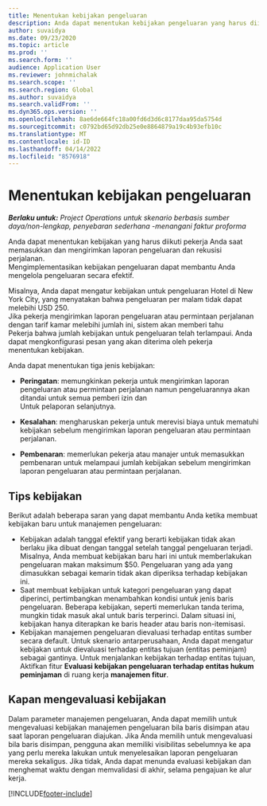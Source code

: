 ```yaml
---
title: Menentukan kebijakan pengeluaran
description: Anda dapat menentukan kebijakan pengeluaran yang harus diikuti pekerja Anda saat memasukkan dan mengirimkan laporan pengeluaran dan rekusisi perjalanan.
author: suvaidya
ms.date: 09/23/2020
ms.topic: article
ms.prod: ''
ms.search.form: ''
audience: Application User
ms.reviewer: johnmichalak
ms.search.scope: ''
ms.search.region: Global
ms.author: suvaidya
ms.search.validFrom: ''
ms.dyn365.ops.version: ''
ms.openlocfilehash: 8ae6de664fc18a00fd6d3d6c8177daa95da5754d
ms.sourcegitcommit: c0792bd65d92db25e0e8864879a19c4b93efb10c
ms.translationtype: MT
ms.contentlocale: id-ID
ms.lasthandoff: 04/14/2022
ms.locfileid: "8576918"
---
```

# <a name="define-expense-policies"></a>Menentukan kebijakan pengeluaran

_**Berlaku untuk:** Project Operations untuk skenario berbasis sumber daya/non-lengkap, penyebaran sederhana -menangani faktur proforma_

Anda dapat menentukan kebijakan yang harus diikuti pekerja Anda saat memasukkan dan mengirimkan laporan pengeluaran dan rekusisi perjalanan.         
Mengimplementasikan kebijakan pengeluaran dapat membantu Anda mengelola pengeluaran secara efektif.         

Misalnya, Anda dapat mengatur kebijakan untuk pengeluaran Hotel di New York City, yang menyatakan bahwa pengeluaran per malam tidak dapat melebihi USD 250.       
Jika pekerja mengirimkan laporan pengeluaran atau permintaan perjalanan dengan tarif kamar melebihi jumlah ini, sistem akan memberi tahu         
Pekerja bahwa jumlah kebijakan untuk pengeluaran telah terlampaui. Anda dapat mengkonfigurasi pesan yang akan diterima oleh pekerja        
menentukan kebijakan.      
        
Anda dapat menentukan tiga jenis kebijakan:         
        
- **Peringatan**: memungkinkan pekerja untuk mengirimkan laporan pengeluaran atau permintaan perjalanan namun pengeluarannya akan ditandai untuk semua pemberi izin dan         
  Untuk pelaporan selanjutnya.        

- **Kesalahan**: mengharuskan pekerja untuk merevisi biaya untuk mematuhi kebijakan sebelum mengirimkan laporan pengeluaran atau permintaan perjalanan.        
 
 - **Pembenaran**: memerlukan pekerja atau manajer untuk memasukkan pembenaran untuk melampaui jumlah kebijakan sebelum mengirimkan laporan pengeluaran atau permintaan perjalanan.        

## <a name="policy-tips"></a>Tips kebijakan
Berikut adalah beberapa saran yang dapat membantu Anda ketika membuat kebijakan baru untuk manajemen pengeluaran: 

- Kebijakan adalah tanggal efektif yang berarti kebijakan tidak akan berlaku jika dibuat dengan tanggal setelah tanggal pengeluaran terjadi. Misalnya, Anda membuat kebijakan baru hari ini untuk memberlakukan pengeluaran makan maksimum $50. Pengeluaran yang ada yang dimasukkan sebagai kemarin tidak akan diperiksa terhadap kebijakan ini.
- Saat membuat kebijakan untuk kategori pengeluaran yang dapat diperinci, pertimbangkan menambahkan kondisi untuk jenis baris pengeluaran. Beberapa kebijakan, seperti memerlukan tanda terima, mungkin tidak masuk akal untuk baris terperinci. Dalam situasi ini, kebijakan hanya diterapkan ke baris header atau baris non-itemisasi. 
- Kebijakan manajemen pengeluaran dievaluasi terhadap entitas sumber secara default. Untuk skenario antarperusahaan, Anda dapat mengatur kebijakan untuk dievaluasi terhadap entitas tujuan (entitas peminjam) sebagai gantinya. Untuk menjalankan kebijakan terhadap entitas tujuan, Aktifkan fitur **Evaluasi kebijakan pengeluaran terhadap entitas hukum peminjaman** di ruang kerja **manajemen fitur**.

## <a name="when-to-evaluate-policies"></a>Kapan mengevaluasi kebijakan

Dalam parameter manajemen pengeluaran, Anda dapat memilih untuk mengevaluasi kebijakan manajemen pengeluaran bila baris disimpan atau saat laporan pengeluaran diajukan. Jika Anda memilih untuk mengevaluasi bila baris disimpan, pengguna akan memiliki visibilitas sebelumnya ke apa yang perlu mereka lakukan untuk menyelesaikan laporan pengeluaran mereka sekaligus. Jika tidak, Anda dapat menunda evaluasi kebijakan dan menghemat waktu dengan memvalidasi di akhir, selama pengajuan ke alur kerja.


[!INCLUDE[footer-include](../includes/footer-banner.md)]